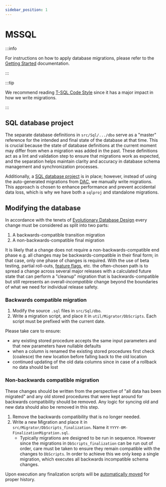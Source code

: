 ```yaml
---
sidebar_position: 1
---
```


# MSSQL

:::info

For instructions on how to apply database migrations, please refer to the
[Getting Started](../../getting-started/server/database/mssql/index.md) documentation.

:::

:::tip

We recommend reading [T-SQL Code Style](../code-style/sql.md) since it has a major impact in how we
write migrations.

:::

## SQL database project

The separate database definitions in `src/Sql/.../dbo` serve as a "master" reference for the
intended and final state of the database at that time. This is crucial because the state of database
definitions at the current moment may differ from when a migration was added in the past. These
definitions act as a lint and validation step to ensure that migrations work as expected, and the
separation helps maintain clarity and accuracy in database schema management and synchronization
processes.

Additionally, a
[SQL database project](https://learn.microsoft.com/en-us/azure-data-studio/extensions/sql-database-project-extension-sdk-style-projects)
is in place; however, instead of using the auto-generated migrations from
[DAC](https://learn.microsoft.com/en-us/sql/relational-databases/data-tier-applications/data-tier-applications?view=sql-server-ver16),
we manually write migrations. This approach is chosen to enhance performance and prevent accidental
data loss, which is why we have both a `sqlproj` and standalone migrations.

## Modifying the database

In accordance with the tenets of [Evolutionary Database Design](./edd.mdx) every change must be
considered as split into two parts:

1. A backwards-compatible transition migration
2. A non-backwards-compatible final migration

It is likely that a change does not require a non-backwards-compatible end phase e.g. all changes
may be backwards-compatible in their final form; in that case, only one phase of changes is
required. With the use of beta testing, partial roll-outs, [feature flags](../feature-flags.md),
etc. the often-chosen path is to spread a change across several major releases with a calculated
future state that can perform a "cleanup" migration that is backwards-compatible but still
represents an overall-_incompatible_ change beyond the boundaries of what we need for individual
release safety.

### Backwards compatible migration

1. Modify the source `.sql` files in `src/Sql/dbo`.
2. Write a migration script, and place it in `util/Migrator/DbScripts`. Each script must be prefixed
   with the current date.

Please take care to ensure:

- any existing stored procedure accepts the same input parameters and that new parameters have
  nullable defaults
- when a column is renamed the existing stored procedures first check (coalesce) the new location
  before falling back to the old location
- continued updating of the old data columns since in case of a rollback no data should be lost

### Non-backwards compatible migration

These changes should be written from the perspective of "all data has been migrated" and any old
stored procedures that were kept around for backwards compatibility should be removed. Any logic for
syncing old and new data should also be removed in this step.

1. Remove the backwards compatibility that is no longer needed.
2. Write a new Migration and place it in `src/Migrator/DbScripts_finalization`. Name it
   `YYYY-0M-FinalizationMigration.sql`.
   - Typically migrations are designed to be run in sequence. However since the migrations in
     `DbScripts_finalization` can be run out of order, care must be taken to ensure they remain
     compatible with the changes to `DbScripts`. In order to achieve this we only keep a single
     migration, which executes all backwards incompatible schema changes.

Upon execution any finalization scripts will be [automatically moved](./edd.mdx#online-environments)
for proper history.
